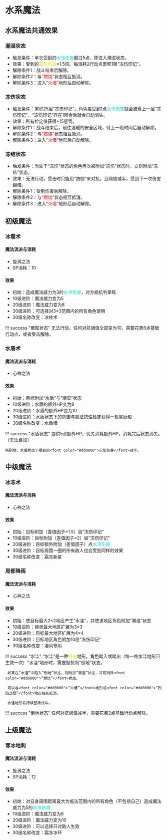 # 水系魔法

## 水系魔法共通效果

### 潮湿状态

* 触发条件：单次受到的<font color="#00dddd">水冷伤害</font>超过5点，即进入潮湿状态。
* 效果：受到的<font color="#dddd00">雷电伤害</font>×1.5倍。每消耗2行动点累积1层“冻伤印记”。
* 解除条件1：战斗结束后解除。
* 解除条件2：与<font color="#dd0000">“燃烧”</font>状态相互抵消。
* 解除条件3：进入<font color="#dd0000">“火墙”</font>地形后自动解除。

### 冻伤状态

* 触发条件：累积25层“冻伤印记”。角色每受到1点<font color="#00dddd">水冷伤害</font>就会被叠上一层“冻伤印记”。“冻伤印记”存在1回合后就会自动消失。
* 效果：所有检定值获得+15惩罚。
* 解除条件1：战斗结束后，前往温暖的安全区域，待上一段时间后自动解除。
* 解除条件2：与<font color="#dd0000">“燃烧”</font>状态相互抵消。
* 解除条件3：进入<font color="#dd0000">“火墙”</font>地形后自动解除。

### 冻结状态

* 触发条件：当处于“冻伤”状态的角色再次被附加“冻伤”状态时，立刻附加“冻结”状态。
* 效果：无法行动，受击时只能用“防御”来对抗，且阈值减半，受到下一次伤害翻倍。
* 解除条件1：受到伤害后解除。
* 解除条件2：与<font color="#dd0000">“燃烧”</font>状态相互抵消。
* 解除条件3：进入<font color="#dd0000">“火墙”</font>地形后自动解除。

## 初级魔法

### 冰雹术

#### 魔法流派与消耗

* 旋涡之法
* SP消耗：10

#### 效果

* 初始：造成魔法威力为3的<font color="#00dddd">水冷伤害</font>，对方抵抗判晕眩
* 10级进阶：魔法威力变为5
* 20级进阶：魔法威力变为8
* 30级进阶：可选择对3×3范围内的所有角色使用
* 30级名称改变：冰柱术

!!! success "晕眩状态"
    无法行动，任何对抗阈值全部变为10，需要花费6点基础行动点，或者受击解除。

### 水盾术

#### 魔法流派与消耗

* 心神之法

#### 效果

* 初始：目标附加“水盾”与“潮湿”状态
* 10级进阶：水盾的额外HP变为8
* 20级进阶：水盾的额外HP变为10
* 30级进阶：水盾状态下的防御与魔法抗性检定获得一枚奖励骰
* 30级名称改变：水盾墙

!!! success "水盾状态"
    提供5点额外HP，优先消耗额外HP，消耗完后状态消失。（无法叠加）

    特别地，水盾状态下受到的<font color="#dd0000">火焰伤害</font>减半。

## 中级魔法

### 冰冻术

#### 魔法流派与消耗

* 心神之法

#### 效果

* 初始：目标附加（差值因子×1.5）层“冻伤印记”
* 10级进阶：目标附加（差值因子×2）层“冻伤印记”
* 20级进阶：目标额外附加（差值因子）点<font color="#00dddd">水冷伤害</font>
* 30级进阶：目标周围一圈的所有敌人也会受到同样的效果
* 30级名称改变：霜冻新星

### 局部降雨

#### 魔法流派与消耗

* 心神之法

#### 效果

* 初始：使目标最大2×2地区产生“水洼”，并使该地区角色附加“潮湿”状态
* 10级进阶：目标最大地区扩展为3×3
* 20级进阶：目标最大地区扩展为4×4
* 30级进阶：目标地区角色附加10层“冻伤印记”
* 30级名称改变：凄风寒雨

!!! success "水洼"
     “水洼”是一种<font color="#dddd00">导电</font>地形。角色踏入或踏出（每一格水洼地形只生效一次）“水洼”地形时，需要抵抗判“倒地”状态。

     如果在“水洼”中陷入“倒地”状态，则附加“潮湿”状态，并可消除<font color="#dd0000">“燃烧”</font>状态。

     可以与<font color="#dd0000">“火墙”</font>地形或<font color="#dd0000">“烈焰之壁”</font>地形相互抵消。

     水洼地形将持续整场战斗。

!!! success "倒地状态"
     任何对抗阈值减半，需要花费2点基础行动点解除。

## 上级魔法

### 寒冰地刺

#### 魔法流派与消耗

* 旋涡之法
* SP消耗：12

#### 效果

* 初始：对自身周围距离最大为施法范围内的所有角色（不包括自己）造成魔法威力为5的<font color="#00dddd">水冷伤害</font>
* 10级进阶：魔法威力变为8
* 20级进阶：魔法威力变为10
* 30级进阶：可以选择只对敌人生效
* 30级名称改变：霜冻冰环